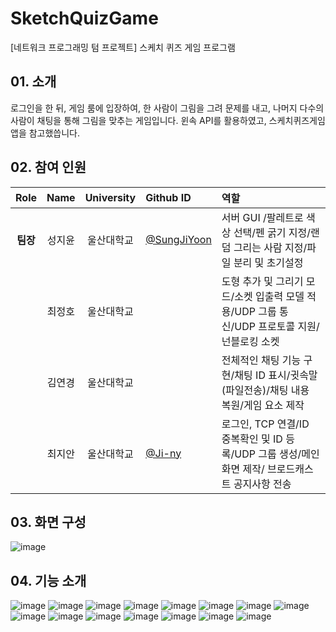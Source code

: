 # SketchQuizGame
[네트워크 프로그래밍 텀 프로젝트] 스케치 퀴즈 게임 프로그램


## 01. 소개 
로그인을 한 뒤, 게임 룸에 입장하여, 한 사람이 그림을 그려 문제를 내고, 나머지 다수의 사람이 채팅을 통해 그림을 맞추는 게임입니다.
윈속 API를 활용하였고, 스케치퀴즈게임 앱을 참고했씁니다.

## 02. 참여 인원
| Role | Name | University | Github ID | 역할 | 
| :---------------: | :---------------: | :---------------: | :--------------- | :--------------- | 
| **팀장** | 성지윤 | 울산대학교 | [@SungJiYoon](https://github.com/SungJiYoon) | 서버 GUI /팔레트로 색상 선택/펜 굵기 지정/랜덤 그리는 사람 지정/파일 분리 및 초기설정 |
|  | 최정호 | 울산대학교 |  | 도형 추가 및 그리기 모드/소켓 입출력 모델 적용/UDP 그룹 통신/UDP 프로토콜 지원/넌블로킹 소켓 |
|  | 김연경 | 울산대학교 |  | 전체적인 채팅 기능 구현/채팅 ID 표시/귓속말(파일전송)/채팅 내용 복원/게임 요소 제작 |
|  | 최지안 | 울산대학교 | [@Ji-ny](https://github.com/Ji-ny) | 로그인, TCP 연결/ID 중복확인 및 ID 등록/UDP 그룹 생성/메인화면 제작/ 브로드캐스트 공지사항 전송 |

## 03. 화면 구성
![image](https://github.com/NetworkTerm-HingJeongHo/NT_SketchQuizGame/assets/96537605/a625cec4-ccd3-401e-9b4c-7d1cfdbe297f)

## 04. 기능 소개
![image](https://github.com/NetworkTerm-HingJeongHo/NT_SketchQuizGame/assets/96537605/d70df144-d3b7-4ab3-a04d-3a501417ef24)
![image](https://github.com/NetworkTerm-HingJeongHo/NT_SketchQuizGame/assets/96537605/d35c6e30-2db9-4669-a7cd-1a86a1cf9bd8)
![image](https://github.com/NetworkTerm-HingJeongHo/NT_SketchQuizGame/assets/96537605/2f7aa778-b684-4694-b763-8ef8f57a3b12)
![image](https://github.com/NetworkTerm-HingJeongHo/NT_SketchQuizGame/assets/96537605/5a5338bf-6816-47a0-bf46-b622e55cf2d1)
![image](https://github.com/NetworkTerm-HingJeongHo/NT_SketchQuizGame/assets/96537605/81cf267b-1f38-45b0-b5a1-76eb7049eae7)
![image](https://github.com/NetworkTerm-HingJeongHo/NT_SketchQuizGame/assets/96537605/cdda5bbd-792f-4b33-b13b-22f6ea47e35d)
![image](https://github.com/NetworkTerm-HingJeongHo/NT_SketchQuizGame/assets/96537605/590c5857-ebf2-430f-a01c-f088e3315542)
![image](https://github.com/NetworkTerm-HingJeongHo/NT_SketchQuizGame/assets/96537605/dcc73572-9f6c-4604-a9fa-b680dccebd23)
![image](https://github.com/NetworkTerm-HingJeongHo/NT_SketchQuizGame/assets/96537605/7ed9c997-e6bd-43a3-8c1d-66e1f6382fe7)
![image](https://github.com/NetworkTerm-HingJeongHo/NT_SketchQuizGame/assets/96537605/ac602fb3-a397-473b-9fcb-747b0dcacee1)
![image](https://github.com/NetworkTerm-HingJeongHo/NT_SketchQuizGame/assets/96537605/c6f1a831-33c5-4c90-9064-693b353b339d)
![image](https://github.com/NetworkTerm-HingJeongHo/NT_SketchQuizGame/assets/96537605/957eb06c-e622-4386-9713-100fc382668e)
![image](https://github.com/NetworkTerm-HingJeongHo/NT_SketchQuizGame/assets/96537605/e8f94597-6e39-4a13-a17c-ab4401f3f5e7)
![image](https://github.com/NetworkTerm-HingJeongHo/NT_SketchQuizGame/assets/96537605/82f376ae-f02c-4a00-ad81-fa07baaa7c34)
![image](https://github.com/NetworkTerm-HingJeongHo/NT_SketchQuizGame/assets/96537605/09f982dd-d397-4403-8f4d-0bcb0d515906)
